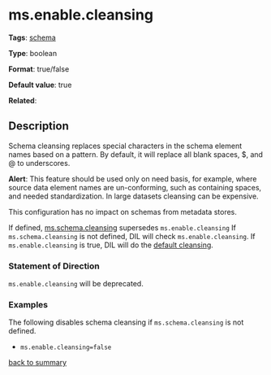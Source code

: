 # ms.enable.cleansing

**Tags**: 
[schema](categories.md#schema-properties)

**Type**: boolean

**Format**: true/false

**Default value**: true

**Related**:

## Description

Schema cleansing replaces special characters in the schema element names based
on a pattern. By default, it will replace all blank spaces, $, and @ to underscores.

**Alert**: This feature should be used only on need basis,
for example, where source data element names are un-conforming, such as 
containing spaces, and needed standardization. In large datasets cleansing 
can be expensive. 

This configuration has no impact on schemas from metadata stores.

If defined, [ms.schema.cleansing](ms.schema.cleansing.md) 
supersedes `ms.enable.cleansing`
If `ms.schema.cleansing` is not defined, DIL will check `ms.enable.cleansing`.
If `ms.enable.cleansing` is true, DIL will do the [default cleansing](ms.schema.cleansing.md). 

### Statement of Direction

`ms.enable.cleansing` will be deprecated.
  
### Examples

The following disables schema cleansing if `ms.schema.cleansing` is not defined. 

- `ms.enable.cleansing=false`
 
[back to summary](summary.md#msenablecleansing)